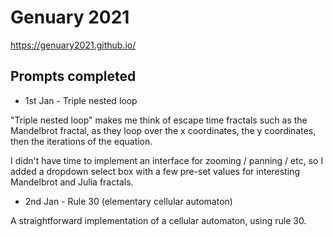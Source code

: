 # Genuary 2021

https://genuary2021.github.io/

## Prompts completed

* 1st Jan - Triple nested loop

"Triple nested loop" makes me think of escape time fractals such as the Mandelbrot fractal, 
as they loop over the x coordinates, the y coordinates, then the iterations of the equation.

I didn't have time to implement an interface for zooming / panning / etc, 
so I added a dropdown select box with a few pre-set values for interesting Mandelbrot and Julia fractals.

* 2nd Jan - Rule 30 (elementary cellular automaton)

A straightforward implementation of a cellular automaton, using rule 30.
